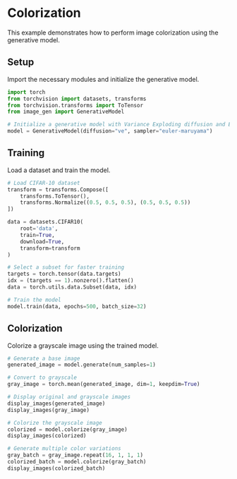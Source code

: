 # Colorization

This example demonstrates how to perform image colorization using the generative model.

## Setup

Import the necessary modules and initialize the generative model.

```python
import torch
from torchvision import datasets, transforms
from torchvision.transforms import ToTensor
from image_gen import GenerativeModel

# Initialize a generative model with Variance Exploding diffusion and Euler-Maruyama sampler
model = GenerativeModel(diffusion="ve", sampler="euler-maruyama")
```

## Training

Load a dataset and train the model.

```python
# Load CIFAR-10 dataset
transform = transforms.Compose([
    transforms.ToTensor(),
    transforms.Normalize((0.5, 0.5, 0.5), (0.5, 0.5, 0.5))
])

data = datasets.CIFAR10(
    root='data',
    train=True,
    download=True,
    transform=transform
)

# Select a subset for faster training
targets = torch.tensor(data.targets)
idx = (targets == 1).nonzero().flatten()
data = torch.utils.data.Subset(data, idx)

# Train the model
model.train(data, epochs=500, batch_size=32)
```

## Colorization

Colorize a grayscale image using the trained model.

```python
# Generate a base image
generated_image = model.generate(num_samples=1)

# Convert to grayscale
gray_image = torch.mean(generated_image, dim=1, keepdim=True)

# Display original and grayscale images
display_images(generated_image)
display_images(gray_image)

# Colorize the grayscale image
colorized = model.colorize(gray_image)
display_images(colorized)

# Generate multiple color variations
gray_batch = gray_image.repeat(16, 1, 1, 1)
colorized_batch = model.colorize(gray_batch)
display_images(colorized_batch)
```